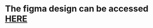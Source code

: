 # The figma design can be accessed [HERE](https://www.figma.com/design/3nDNfvuyLu1BSSrtLPSr6d/Untitled?t=vl3OzSUlDIsbNGLr-0)
